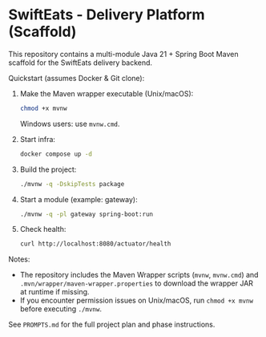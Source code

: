 # SwiftEats - Delivery Platform (Scaffold)

This repository contains a multi-module Java 21 + Spring Boot Maven scaffold for the SwiftEats delivery backend.

Quickstart (assumes Docker & Git clone):

1. Make the Maven wrapper executable (Unix/macOS):

   ```bash
   chmod +x mvnw
   ```

   Windows users: use `mvnw.cmd`.

2. Start infra:

   ```bash
   docker compose up -d
   ```

3. Build the project:

   ```bash
   ./mvnw -q -DskipTests package
   ```

4. Start a module (example: gateway):

   ```bash
   ./mvnw -q -pl gateway spring-boot:run
   ```

5. Check health:

   ```bash
   curl http://localhost:8080/actuator/health
   ```

Notes:

- The repository includes the Maven Wrapper scripts (`mvnw`, `mvnw.cmd`) and `.mvn/wrapper/maven-wrapper.properties` to download the wrapper JAR at runtime if missing.
- If you encounter permission issues on Unix/macOS, run `chmod +x mvnw` before executing `./mvnw`.

See `PROMPTS.md` for the full project plan and phase instructions.